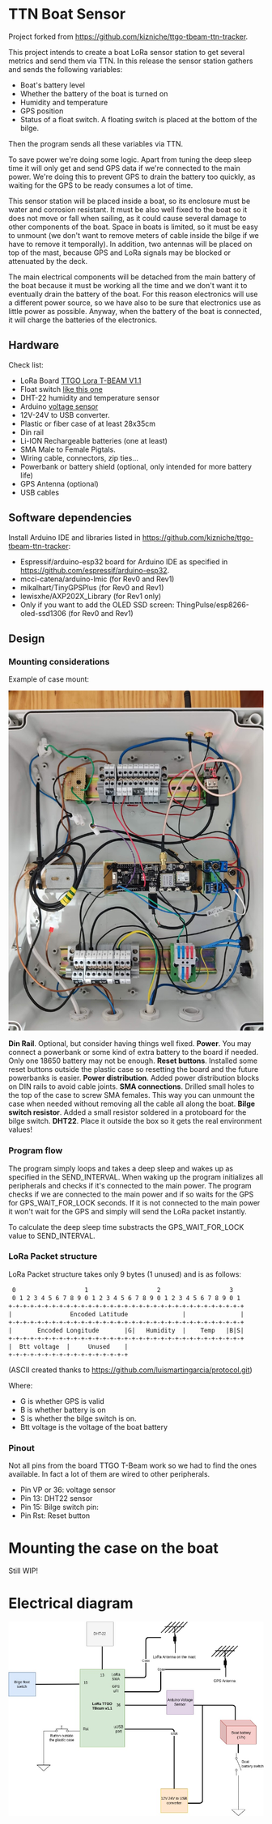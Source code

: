 # TTN Boat Sensor

Project forked from https://github.com/kizniche/ttgo-tbeam-ttn-tracker.

This project intends to create a boat LoRa sensor station to get several metrics and send them via TTN. In this release the sensor station gathers and sends the following variables:

* Boat's battery level
* Whether the battery of the boat is turned on
* Humidity and temperature
* GPS position
* Status of a float switch. A floating switch is placed at the bottom of the bilge.

Then the program sends all these variables via TTN.

To save power we're doing some logic. Apart from tuning the deep sleep time it will only get and send GPS data if we're connected to the main power. We're doing this to prevent GPS to drain the battery too quickly, as waiting for the GPS to be ready consumes a lot of time.

This sensor station will be placed inside a boat, so its enclosure must be water and corrosion resistant. It must be also well fixed to the boat so it does not move or fall when sailing, as it could cause several damage to other components of the boat. Space in boats is limited, so it must be easy to unmount (we don't want to remove meters of cable inside the bilge if we have to remove it temporally). In addition, two antennas will be placed on top of the mast, because GPS and LoRa signals may be blocked or attenuated by the deck.

The main electrical components will be detached from the main battery of the boat because it must be working all the time and we don't want it to eventually drain the battery of the boat. For this reason electronics will use a different power source, so we have also to be sure that electronics use as little power as possible. Anyway, when the battery of the boat is connected, it will charge the batteries of the electronics.


## Hardware

Check list:

- LoRa Board [TTGO Lora T-BEAM V1.1](https://www.aliexpress.com/item/32875743018.html)
- Float switch [like this one](https://www.aliexpress.com/item/33004754249.html)
- DHT-22 humidity and temperature sensor
- Arduino [voltage sensor](https://www.aliexpress.com/item/1005002235375607.html)
- 12V-24V to USB converter.
- Plastic or fiber case of at least 28x35cm
- Din rail
- Li-ION Rechargeable batteries (one at least)
- SMA Male to Female Pigtals.
- Wiring cable, connectors, zip ties...
- Powerbank or battery shield (optional, only intended for more battery life) 
- GPS Antenna (optional)
- USB cables

## Software dependencies

Install Arduino IDE and libraries listed in https://github.com/kizniche/ttgo-tbeam-ttn-tracker:

- Espressif/arduino-esp32 board for Arduino IDE as specified in https://github.com/espressif/arduino-esp32.
- mcci-catena/arduino-lmic (for Rev0 and Rev1)
- mikalhart/TinyGPSPlus (for Rev0 and Rev1)
- lewisxhe/AXP202X_Library (for Rev1 only)
- Only if you want to add the OLED SSD screen: ThingPulse/esp8266-oled-ssd1306 (for Rev0 and Rev1)

## Design

### Mounting considerations

Example of case mount:

![Case mount](img/fullcase.jpg)

**Din Rail**. Optional, but consider having things well fixed.
**Power**. You may connect a powerbank or some kind of extra battery to the board if needed. Only one 18650 battery may not be enough.
**Reset buttons**. Installed some reset buttons outside the plastic case so resetting the board and the future powerbanks is easier.
**Power distribution**. Added power distribution blocks on DIN rails to avoid cable joints.
**SMA connections**. Drilled small holes to the top of the case to screw SMA females. This way you can unmount the case when needed without removing all the cable all along the boat.
**Bilge switch resistor**. Added a small resistor soldered in a protoboard for the bilge switch.
**DHT22**. Place it outside the box so it gets the real environment values!

### Program flow
The program simply loops and takes a deep sleep and wakes up as specified in the SEND_INTERVAL. When waking up the program initializes all peripherals and checks if it's connected to the main power. The program checks if we are connected to the main power and if so waits for the GPS for GPS_WAIT_FOR_LOCK seconds. If it is not connected to the main power it won't wait for the GPS and simply will send the LoRa packet instantly.

To calculate the deep sleep time substracts the GPS_WAIT_FOR_LOCK value to SEND_INTERVAL.

### LoRa Packet structure

LoRa Packet structure takes only 9 bytes (1 unused) and is as follows:

```
 0                   1                   2                   3  
 0 1 2 3 4 5 6 7 8 9 0 1 2 3 4 5 6 7 8 9 0 1 2 3 4 5 6 7 8 9 0 1
+-+-+-+-+-+-+-+-+-+-+-+-+-+-+-+-+-+-+-+-+-+-+-+-+-+-+-+-+-+-+-+-+
|                Encoded Latitude               |               |
+-+-+-+-+-+-+-+-+-+-+-+-+-+-+-+-+-+-+-+-+-+-+-+-+-+-+-+-+-+-+-+-+
|       Encoded Longitude       |G|   Humidity  |    Temp   |B|S|
+-+-+-+-+-+-+-+-+-+-+-+-+-+-+-+-+-+-+-+-+-+-+-+-+-+-+-+-+-+-+-+-+
|  Btt voltage  |     Unused    |
+-+-+-+-+-+-+-+-+-+-+-+-+-+-+-+-+
```

(ASCII created thanks to https://github.com/luismartingarcia/protocol.git)

Where: 
- G is whether GPS is valid
- B is whether battery is on
- S is whether the bilge switch is on.
- Btt voltage is the voltage of the boat battery

### Pinout

Not all pins from the board TTGO T-Beam work so we had to find the ones available. In fact a lot of them are wired to other peripherals.

- Pin VP or 36: voltage sensor
- Pin 13: DHT22 sensor
- Pin 15: Bilge switch pin: 
- Pin Rst: Reset button

# Mounting the case on the boat

Still WIP!

# Electrical diagram
![block](img/block_diagram.jpg)

